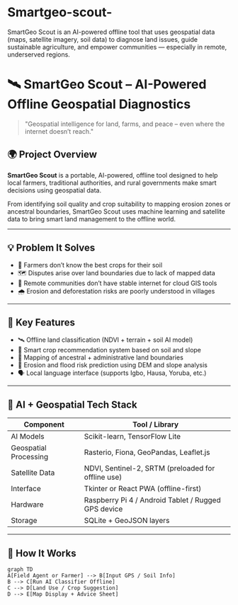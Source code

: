 # Smartgeo-scout-
SmartGeo Scout is an AI-powered offline tool that uses geospatial data (maps, satellite imagery, soil data) to diagnose land issues, guide sustainable agriculture, and empower communities — especially in remote, underserved regions.
# 🛰️ SmartGeo Scout – AI-Powered Offline Geospatial Diagnostics

> "Geospatial intelligence for land, farms, and peace – even where the internet doesn’t reach."

## 🌍 Project Overview

**SmartGeo Scout** is a portable, AI-powered, offline tool designed to help local farmers, traditional authorities, and rural governments make smart decisions using geospatial data.

From identifying soil quality and crop suitability to mapping erosion zones or ancestral boundaries, SmartGeo Scout uses machine learning and satellite data to bring smart land management to the offline world.

---

## 💡 Problem It Solves

- 🌱 Farmers don’t know the best crops for their soil
- 🗺️ Disputes arise over land boundaries due to lack of mapped data
- 📶 Remote communities don’t have stable internet for cloud GIS tools
- 🌧️ Erosion and deforestation risks are poorly understood in villages

---

## 🔧 Key Features

- 🛰️ Offline land classification (NDVI + terrain + soil AI model)
- 🧠 Smart crop recommendation system based on soil and slope
- 📍 Mapping of ancestral + administrative land boundaries
- 🌊 Erosion and flood risk prediction using DEM and slope analysis
- 🗣️ Local language interface (supports Igbo, Hausa, Yoruba, etc.)

---

## 🧠 AI + Geospatial Tech Stack

| Component | Tool / Library |
|----------|----------------|
| AI Models | Scikit-learn, TensorFlow Lite |
| Geospatial Processing | Rasterio, Fiona, GeoPandas, Leaflet.js |
| Satellite Data | NDVI, Sentinel-2, SRTM (preloaded for offline use) |
| Interface | Tkinter or React PWA (offline-first) |
| Hardware | Raspberry Pi 4 / Android Tablet / Rugged GPS device |
| Storage | SQLite + GeoJSON layers |

---

## 🧪 How It Works

```mermaid
graph TD
A[Field Agent or Farmer] --> B[Input GPS / Soil Info]
B --> C[Run AI Classifier Offline]
C --> D[Land Use / Crop Suggestion]
D --> E[Map Display + Advice Sheet]

